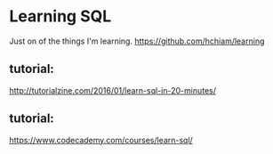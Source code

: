 # Learning SQL

Just on of the things I'm learning. https://github.com/hchiam/learning

## tutorial:
http://tutorialzine.com/2016/01/learn-sql-in-20-minutes/

## tutorial:
https://www.codecademy.com/courses/learn-sql/
